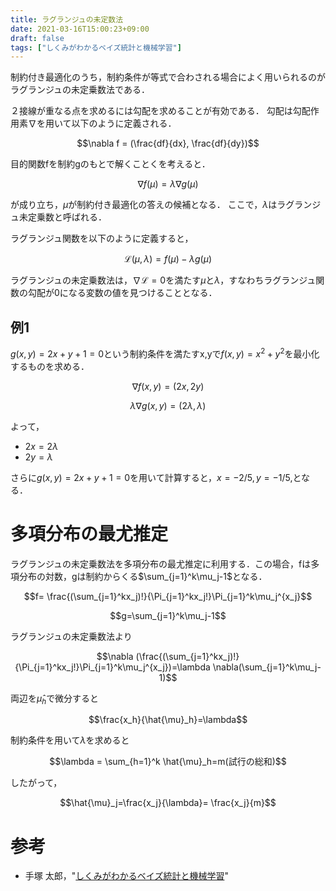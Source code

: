 ```yaml
---
title: ラグランジュの未定数法
date: 2021-03-16T15:00:23+09:00
draft: false
tags: ["しくみがわかるベイズ統計と機械学習"] 
---
```

<!--more-->
制約付き最適化のうち，制約条件が等式で合わされる場合によく用いられるのがラグランジュの未定乗数法である．

２接線が重なる点を求めるには勾配を求めることが有効である．
勾配は勾配作用素$\nabla$を用いて以下のように定義される．

$$\nabla f = (\frac{df}{dx}, \frac{df}{dy})$$

目的関数fを制約gのもとで解くことくを考えると．

$$\nabla f(\mu) = \lambda \nabla g(\mu)$$

が成り立ち，$\mu$が制約付き最適化の答えの候補となる．
ここで，$\lambda$はラグランジュ未定乗数と呼ばれる．

ラグランジュ関数を以下のように定義すると，

$$\mathcal{L}(\mu,\lambda)=f(\mu)-\lambda g(\mu)$$

ラグランジュの未定乗数法は，$\nabla \mathcal{L}=0$を満たす$\mu$と$\lambda$，すなわちラグランジュ関数の勾配が0になる変数の値を見つけることとなる．

## 例1
$g(x,y)=2x+y+1=0$という制約条件を満たすx,yで$f(x,y)=x^2+y^2$を最小化するものを求める．

$$\nabla f(x,y) = (2x,2y)$$

$$\lambda \nabla g(x,y) = (2\lambda, \lambda)$$

よって，
- $2x = 2\lambda$
- $2y = \lambda$
  
さらに$g(x,y)=2x+y+1=0$を用いて計算すると，$x=-2/5,y=-1/5,$となる．

# 多項分布の最尤推定
ラグランジュの未定乗数法を多項分布の最尤推定に利用する．この場合，fは多項分布の対数，gは制約からくる$\sum_{j=1}^k\mu_j-1$となる．

$$f= \frac{(\sum_{j=1}^kx_j)!}{\Pi_{j=1}^kx_j!}\Pi_{j=1}^k\mu_j^{x_j}$$

$$g=\sum_{j=1}^k\mu_j-1$$

ラグランジュの未定乗数法より

$$\nabla (\frac{(\sum_{j=1}^kx_j)!}{\Pi_{j=1}^kx_j!}\Pi_{j=1}^k\mu_j^{x_j})=\lambda \nabla(\sum_{j=1}^k\mu_j-1)$$

両辺を$\hat{\mu}_h$で微分すると

$$\frac{x_h}{\hat{\mu}_h}=\lambda$$

制約条件を用いて$\lambda$を求めると

$$\lambda = \sum_{h=1}^k \hat{\mu}_h=m(試行の総和)$$

したがって，

$$\hat{\mu}_j=\frac{x_j}{\lambda}= \frac{x_j}{m}$$
# 参考
- 手塚 太郎，"[しくみがわかるベイズ統計と機械学習](https://amzn.to/3cCILQM)"